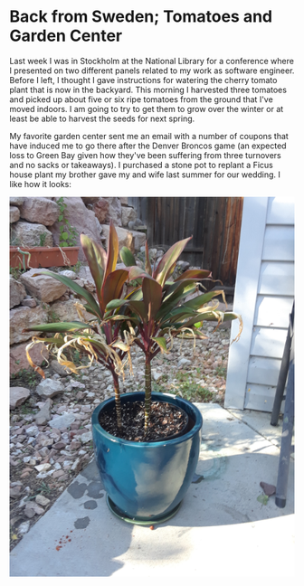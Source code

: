 # Back from Sweden; Tomatoes and Garden Center
Last week I was in Stockholm at the National Library for a conference 
where I presented on two different panels related to my work as software
engineer. Before I left, I thought I gave instructions for watering
the cherry tomato plant that is now in the backyard. This morning I
harvested three tomatoes and picked up about five or six ripe tomatoes 
from the ground that I've moved indoors. I am going to try to get 
them to grow over the winter or at least be able to harvest the seeds
for next spring.

My favorite garden center sent me an email with a number of coupons
that have induced me to go there after the Denver Broncos game (an 
expected loss to Green Bay given how they've been suffering from three
turnovers and no sacks or takeaways). I purchased a stone pot to replant
a Ficus house plant my brother gave my and wife last summer for our
wedding. I like how it looks:

![Ficus in new pot](img/20190922_ficus-new-pot.png)   
